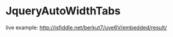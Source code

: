 JqueryAutoWidthTabs
===================

live example:
http://jsfiddle.net/berkut7/uve6V/embedded/result/

